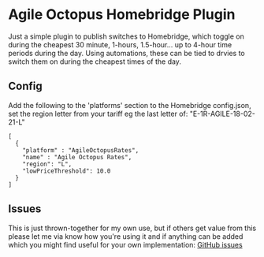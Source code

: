 # Agile Octopus Homebridge Plugin

Just a simple plugin to publish switches to Homebridge, which toggle on during the cheapest 30 minute, 1-hours, 1.5-hour... up to 4-hour time periods during the day. Using automations, these can be tied to drvies to switch them on during the cheapest times of the day.

## Config

Add the following to the 'platforms' section to the Homebridge config.json, set the region letter from your tariff eg the last letter of: "E-1R-AGILE-18-02-21-L"

  ```"platforms": 
  [
    {
      "platform" : "AgileOctopusRates",
      "name" : "Agile Octopus Rates",
      "region": "L",
      "lowPriceThreshold": 10.0
    }
  ]
  ```

  ## Issues

  This is just thrown-together for my own use, but if others get value from this please let me via know how you're using it and if anything can be added which you might find useful for your own implementation:
  [GitHub issues](https://github.com/danieljtribe/homebridge-agile-octopus/issues/new)
